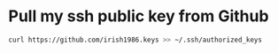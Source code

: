 # Pull my ssh public key from Github

```bash
curl https://github.com/irish1986.keys >> ~/.ssh/authorized_keys
```
